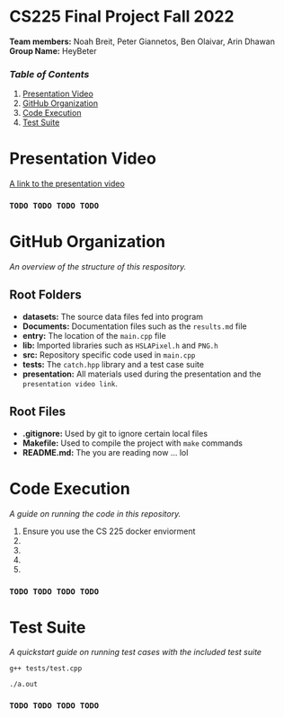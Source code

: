 # **CS225 Final Project Fall 2022**
 **Team members:** Noah Breit, Peter Giannetos, Ben Olaivar, Arin Dhawan  
**Group Name:** HeyBeter
 
### *Table of Contents*
1. [Presentation Video](#video)
2. [GitHub Organization](#intro)
3. [Code Execution](#running)
4. [Test Suite](#tests)

<div id='video'/>

# **Presentation Video**

[A link to the presentation video]()
### **`TODO TODO TODO TODO`**

<div id='intro'/>

 # **GitHub Organization** 

*An overview of the structure of this respository.*

## Root Folders

- **datasets:** The source data files fed into program
- **Documents:** Documentation files such as the `results.md` file
- **entry:** The location of the `main.cpp` file
- **lib:** Imported libraries such as `HSLAPixel.h` and `PNG.h` 
- **src:** Repository specific code used in `main.cpp`
- **tests:** The `catch.hpp` library and a test case suite
- **presentation:** All materials used during the presentation and the `presentation video link`.

## Root Files

- **.gitignore:** Used by git to ignore certain local files
- **Makefile:** Used to compile the project with `make` commands
- **README.md:** The you are reading now ... lol

<div id='running'/>

# **Code Execution** 

*A guide on running the code in this repository.*

1. Ensure you use the CS 225 docker enviorment
2. 
3. 
4. 
5. 

### **`TODO TODO TODO TODO`**  

<div id='tests'/>

# **Test Suite** 


*A quickstart guide on running test cases with the included test suite*

`g++ tests/test.cpp`

`./a.out`


### **`TODO TODO TODO TODO`**

